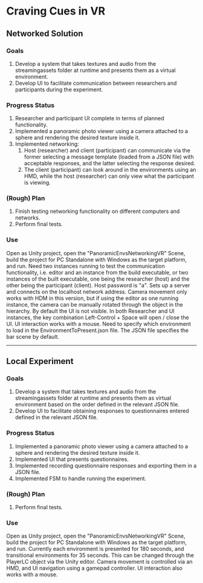# Craving Cues in VR

## Networked Solution
### Goals
1. Develop a system that takes textures and audio from the streamingassets folder at runtime and presents them as a virtual environment.
2. Develop UI to facilitate communication between researchers and participants during the experiment.

### Progress Status
1. Researcher and participant UI complete in terms of planned functionality. 
2. Implemented a panoramic photo viewer using a camera attached to a sphere and rendering the desired texture inside it.
3. Implemented networking: 
	1. Host (researcher) and client (participant) can communicate via the former selecting a message template (loaded from a JSON file) with acceptable responses, and the latter selecting the response desired.
	2. The client (participant) can look around in the environments using an HMD, while the host (researcher) can only view what the participant is viewing.

### (Rough) Plan
1. Finish testing networking functionality on different computers and networks.
2. Perform final tests.

### Use
Open as Unity project, open the "PanoramicEnvsNetworkingVR" Scene, build the project for PC Standalone with Windows as the target platform, and run. 
Need two instances running to test the communication functionality, i.e. editor and an instance from the build executable, or two instances of the built executable, one being the researcher (host) and the other being the participant (client). Host password is "a". Sets up a server and connects on the localhost network address.
Camera movement only works with HDM in this version, but if using the editor as one running instance, the camera can be manually rotated through the object in the hierarchy.
By default the UI is not visible. In both Researcher and UI instances, the key combination Left-Control + Space will open / close the UI. UI interaction works with a mouse.
Need to specify which environment to load in the EnvironmentToPresent.json file. The JSON file specifies the bar scene by default. 

-------

## Local Experiment
### Goals
1. Develop a system that takes textures and audio from the streamingassets folder at runtime and presents them as virtual environment based on the order defined in the relevant JSON file.
2. Develop UI to facilitate obtaining responses to questionnaires entered defined in the relevant JSON file.

### Progress Status
1. Implemented a panoramic photo viewer using a camera attached to a sphere and rendering the desired texture inside it.
2. Implemented UI that presents questionnaires.
3. Implemented recording questionnaire responses and exporting them in a JSON file.
4. Implemented FSM to handle running the experiment.

### (Rough) Plan
1. Perform final tests.

### Use
Open as Unity project, open the "PanoramicEnvsNetworkingVR" Scene, build the project for PC Standalone with Windows as the target platform, and run. 
Currently each environment is presented for 180 seconds, and transitional environments for 35 seconds. This can be changed through the PlayerLC object via the Unity editor.
Camera movement is controlled via an HMD, and UI navigation using a gamepad controller. UI interaction also works with a mouse.
